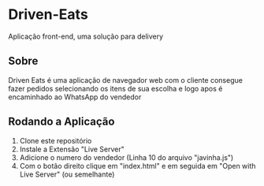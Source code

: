 # Driven-Eats

Aplicação front-end, uma solução para delivery

## Sobre

Driven Eats é uma aplicação de navegador web com o cliente consegue fazer pedidos selecionando os itens de sua escolha e logo apos é encaminhado ao WhatsApp do vendedor

## Rodando a Aplicação

1. Clone este repositório
2. Instale a Extensão "Live Server"
3. Adicione o numero do vendedor (Linha 10 do arquivo "javinha.js")
3. Com o botão direito clique em "index.html" e em seguida em "Open with Live Server" (ou semelhante)